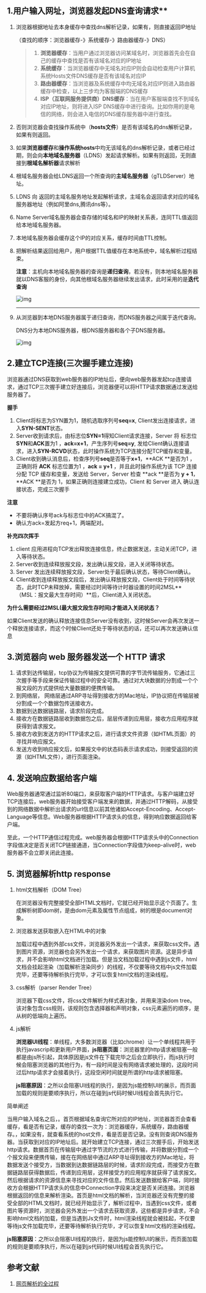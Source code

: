##  1.用户输入网址，浏览器发起DNS查询请求**

1. 浏览器根据地址去本身缓存中查找dns解析记录，如果有，则直接返回IP地址

   （查找的顺序：浏览器缓存-》系统缓存-》路由器缓存-》DNS）

   > 1. **浏览器缓存**：当用户通过浏览器访问某域名时，浏览器首先会在自己的缓存中查找是否有该域名对应的IP地址
   > 2. **系统缓存**：当浏览器缓存中无域名对应IP则会自动检查用户计算机系统Hosts文件DNS缓存是否有该域名对应IP
   > 3. **路由器缓存**：当浏览器及系统缓存中均无域名对应IP则进入路由器缓存中检查，以上三步均为客服端的DNS缓存
   > 4. **ISP（互联网服务提供商）DNS缓存**：当在用户客服端查找不到域名对应IP地址，则将进入ISP DNS缓存中进行查询。比如你用的是电信的网络，则会进入电信的DNS缓存服务器中进行查找。

2. 否则浏览器会查找操作系统中（**hosts文件**）是否有该域名的dns解析记录，如果有则返回。

3. 如果**浏览器缓存**和**操作系统hosts**中均无该域名的dns解析记录，或者已经过期，则会向**本地域名服务器**（LDNS）发起请求解析。如果有则返回，无则直接到**根域名解析器**请求解析

4. 根域名服务器会给LDNS返回一个所查询的**主域名服务器**（gTLDServer）地址。

5. LDNS 向 返回的主域名服务地址发起解析请求，主域名会返回请求对应的域名服务器地址（例如阿里dns,腾讯dns等）。

6. Name Server域名服务器会查存储的域名和IP的映射关系表，连同TTL值返回给本地域名服务器。

7. 本地域名服务器会缓存这个IP的对应关系，缓存时间由TTL控制。

8. 把解析结果返回给用户，用户根据TTL值缓存在本地系统中，域名解析过程结束。

   **注意**：主机向本地域名服务器的查询是**递归查询**，若没有，则本地域名服务器就以DNS客服的身份，向其他根域名服务器继续发出请求，此时采用的是**迭代查询**

   

   ![img](https://upload-images.jianshu.io/upload_images/7162582-ae5346bf961201e2.png?imageMogr2/auto-orient/strip%7CimageView2/2/w/800/format/webp)



1. ------

   从浏览器到本地DNS服务器属于递归查询，而DNS服务器之间属于迭代查询。

   DNS分为本地DNS服务器，根DNS服务器和各个子DNS服务器。

   ![img](https://upload-images.jianshu.io/upload_images/7162582-ae5346bf961201e2.png?imageMogr2/auto-orient/strip%7CimageView2/2/w/800/format/webp)

   

## **2.建立TCP连接**(三次握手建立连接)

浏览器通过DNS获取到web服务器的IP地址后，便向web服务器发起tcp连接请求，通过TCP三次握手建立好连接后，浏览器便可以将HTTP请求数据通过发送给服务器了。

**握手**

1. Client将标志为SYN置为1，随机选取序列号**seq=x**, Client发出连接请求，进入**SYN-SENT**状态。
2. Server收到请求后，由标志位**SYN=1**得知Client请求连接，Server 将 标志位**SYN**和**ACK**置为1 ，**ack=x+1**，产生序列号**seq=y**, 发给Client确认连接请求，进入**SYN-RCVD**状态，此时操作系统为TCP连接分配TCP缓存和变量。
3. Client收到确认消息后，检查序列号**seq**是否等于**x+1**，**ACK **是否为1 ，正确则将 **ACK** 标志位置为1 ，**ack = y+1** ，并且此时操作系统为该 TCP 连接分配 TCP 缓存和变量，发送给 Server，Server 检查 **ack **是否为 **y + 1**，**ACK **是否为 1，如果正确则连接建立成功，Client 和 Server 进入 确认连接状态，完成三次握手

**注意**

* 不要将确认序号ack与标志位中的ACK搞混了。
* 确认方ack=发起方req+1，两端配对。

**补充四次挥手**

1. client 应用进程向TCP发出释放连接信息，终止数据发送，主动关闭TCP，进入等待状态。
2. Server收到连续释放报文段，发出确认报文段，进入关闭等待状态。
3. Server 发出连续释放报文段，Server处于最后确认状态，等待Client确认。
4. Client收到连续释放报文段后，发出确认释放报文段，Client处于时间等待状态，此时TCP未释放掉，需要经过时间等待计时器设置的时间2MSL**（MSL：报文最大生存时间）**后，Client进入关闭状态。

**为什么需要经过2MSL(最大报文段生存时间)才能进入关闭状态？**

如果Client发送的确认释放连接信息Server没有收到，这时候Server会再次发送一个释放连接请求，而这个时候Client还处于等待状态的话，还可以再次发送确认信息

## 3.浏览器向 web 服务器发送一个 HTTP 请求

1.  请求到达传输层，tcp协议为传输报文提供可靠的字节流传输服务，它通过三次握手等手段来保证传输过程中的安全可靠。通过对大块数据的分割成一个个报文段的方式提供给大量数据的便携传输。
2. 到网络层， 网络层通过ARP寻址得到接收方的Mac地址，IP协议把在传输层被分割成一个个数据包传送接收方。
3. 数据到达数据链路层，请求阶段完成。
4. 接收方在数据链路层收到数据包之后，层层传递到应用层，接收方应用程序就获得到请求报文。
5. 接收方收到发送方的HTTP请求之后，进行请求文件资源（如HTML页面）的寻找并响应报文。
6. 发送方收到响应报文后，如果报文中的状态码表示请求成功，则接受返回的资源（如HTML文件），进行页面渲染。



## 4. 发送响应数据给客户端

Web服务器通常通过监听80端口，来获取客户端的HTTP请求。与客户端建立好TCP连接后，web服务器开始接受客户端发来的数据，并通过HTTP解码，从接受到的网络数据中解析出请求的url信息以前其他诸如Accept-Encoding、Accept-Language等信息。Web服务器根据HTTP请求头的信息，得到响应数据返回给客户端。

至此，一个HTTP通信过程完成。web服务器会根据HTTP请求头中的Connection字段值决定是否关闭TCP链接通道，当Connection字段值为keep-alive时，web服务器不会立即关闭此连接。



## 5. 浏览器解析http response

1. html文档解析（DOM Tree）

   在浏览器没有完整接受全部HTML文档时，它就已经开始显示这个页面了。生成解析树即dom树，是由dom元素及属性节点组成，树的根是document对象。

2. 浏览器发送获取嵌入在HTML中的对象

   加载过程中遇到外部css文件，浏览器另外发出一个请求，来获取css文件。遇到图片资源，浏览器也会另外发出一个请求，来获取图片资源。这是异步请求，并不会影响html文档进行加载。但是当文档加载过程中遇到js文件，html文档会挂起渲染（加载解析渲染同步）的线程，不仅要等待文档中js文件加载完毕，还要等待解析执行完毕，才可以恢复html文档的渲染线程。

3. css解析（parser Render Tree）

   浏览器下载css文件，将css文件解析为样式表对象，并用来渲染dom tree。该对象包含css规则，该规则包含选择器和声明对象，css元素遍历的顺序，是从树的低端向上遍历。

4. js解析

   **浏览器UI线程**：单线程，大多数浏览器（比如chrome）让一个单线程共用于执行javascrip和更新用户界面，**js阻塞页面**：浏览器里的http请求被阻塞一般都是由js所引起，具体原因是js文件在下载完毕之后会立即执行，而js执行时候会阻塞浏览器的其他行为，有一段时间是没有网络请求被处理的，这段时间过后http请求才会接着执行，这段空闲时间就是所谓的http请求被阻塞。

   **js阻塞原因**：之所以会阻塞UI线程的执行，是因为js能控制UI的展示，而页面加载的规则是要顺序执行，所以在碰到js代码时候UI线程会首先执行它。



简单阐述

当用户输入域名之后，。首页根据域名查询它所对应的IP地址，浏览器首页会查看缓存，看是否有记录，缓存的查找一次为：浏览器缓存，系统缓存，路由器缓存。，如果没有，就查看系统的host文件，看是否是否记录。没有则查询DNS服务器。当获取到对应的IP地址后。就开始建立TCP连接，通过三次握手后，开始发送http请求。数据首页在传输层中通过字节流的方式进行传输，并将数据分割成一个个报文段来便携传输，接在在网络层中通过ARP寻址得到接收方的Mac地址，将数据发送个接受方，当数据到达数据链路层的时候，请求阶段完成，而接受方在数据链路层获得数据后，传递到应用层，这样接受方的应用程序就获得了请求报文。然后根据请求的资源信息来寻找对应的文件信息。然后发送数据给客户端，同时接收方会根据HTTP请求头的信息中Connection字段来决定是否关闭连接。浏览器根据返回的信息来解析渲染。首页是html文档的解析，当浏览器还没有完整的接受全部的HTML文档时，就已经开始显示了，解析过程中，当遇到css文件，或者图片等资源时，浏览器会另外发出一个请求去获取资源，这些都是异步请求，不会影响html文档的加载，但是当遇到Js文件时，html渲染线程就会被挂起，不仅要等待js文件加载完毕，还要等待解析执行完毕，才可以恢复html文档的渲染线程。

**js阻塞原因**：之所以会阻塞UI线程的执行，是因为js能控制UI的展示，而页面加载的规则是要顺序执行，所以在碰到js代码时候UI线程会首先执行它。

## 参考文献

1. [网页解析的全过程](https://www.cnblogs.com/wpshan/p/6282061.html)